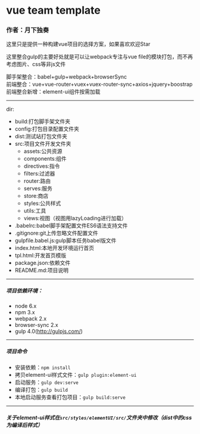 # vue team template  
### 作者：月下独奏  

这里只是提供一种构建vue项目的选择方案，如果喜欢欢迎Star  

这里整合gulp的主要好处就是可以让webpack专注与vue file的模块打包，而不再考虑图片、css等非js文件  

脚手架整合：babel+gulp+webpack+browserSync  
前端整合：vue+vue-router+vuex+vuex-router-sync+axios+jquery+boostrap  
前端整合新增：element-ui组件按需加载  

---------------------
dir:  
- build:打包脚手架文件夹
- config:打包目录配置文件夹
- dist:测试站打包文件夹
- src:项目文件开发文件夹
    - assets:公共资源
    - components:组件
    - directives:指令
    - filters:过滤器
    - router:路由
    - serves:服务
    - store:商店
    - styles:公共样式
    - utils:工具
    - views:视图（视图用lazyLoading进行加载）
- .babelrc:babel脚手架配置文件ES6语法支持文件
- .gitignore:git上传忽略文件配置文件
- gulpfile.babel.js:gulp脚本任务babel版文件
- index.html:本地开发环境运行首页
- tpl.html:开发首页模版
- package.json:依赖文件
- README.md:项目说明

----------------------------
##### 项目依赖环境：
- node 6.x
- npm 3.x
- webpack 2.x
- browser-sync 2.x
- gulp 4.0(http://gulpjs.com/)
------------------------------
##### 项目命令
- 安装依赖：`npm install`
- 拷贝element-ui样式文件：`gulp plugin:element-ui`
- 启动服务：`gulp dev:serve`
- 编译打包：`gulp build`
- 本地启动服务查看打包项目：`gulp build:serve`  

------------------------------------
##### 关于element-ui样式在`src/styles/elementUI/src/`文件夹中修改（dist中的css为编译后样式）  
